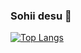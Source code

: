 ### Sohii desu 👋

[![Top Langs](https://github-readme-stats.vercel.app/api/top-langs/?username=Christmas)](https://github.com/Christmas/github-readme-stats)

<!--
**sohiidayo/sohiidayo** is a ✨ _special_ ✨ repository because its `README.md` (this file) appears on your GitHub profile.

Here are some ideas to get you started:

- 🔭 I’m currently working on ...
- 🌱 I’m currently learning ...
- 👯 I’m looking to collaborate on ...
- 🤔 I’m looking for help with ...
- 💬 Ask me about ...
- 📫 How to reach me: ...
- 😄 Pronouns: ...
- ⚡ Fun fact: ...
-->

